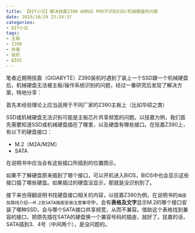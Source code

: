 ```yaml
---
title: 【DIY小记】解决技嘉Z390 AORUS PRO不识别SSD/机械硬盘的问题
date: 2019/10/29 23:24:37
categories:
- DIY小记
tags:
- 主板
- Z390
- 技嘉
- 装机
- BIOS
---
```


笔者近期用技嘉（GIGABYTE）Z390装机时遇到了装上一个SSD跟一个机械硬盘后，机械硬盘无法被主板/操作系统识别的问题，经过一番研究后发现了解决方案，特地分享：

首先本经验理论上应当适用于不同厂家的Z390主板上（比如华硕之类）

SSD或机械硬盘无法识别可能是主板芯片共享频宽的问题。以技嘉为例，我们首先需要知道SSD或机械硬盘插在了哪里，以及硬盘有哪些接口。在技嘉Z390上，有以下的硬盘接口：

- M.2（M2A/M2M）
- SATA

在说明书中应当会有这些插口所插到的位置图示。

如果不了解硬盘原来插到了哪个接口，可以开机进入BIOS，BIOS中也会显示这些接口插了哪些硬盘。如果插过的硬盘没显示，那就是没识别到了。

接下来也得翻说明书找硬盘接口相关的内容，以技嘉Z390为例，在说明书的`插座及跳线介绍——M.2及SATA插座安装注意事项`中，会有**表格及文字**显示M.2的哪个接口安装了哪种SSD，会与哪个SATA接口共享频宽，从而不兼容。借助这个表格找到兼容的接口，把原先插在SATA的硬盘换一个兼容号码的插座，就好了。技嘉的话，SATA插到3、4号（中间两个），是没问题的。
